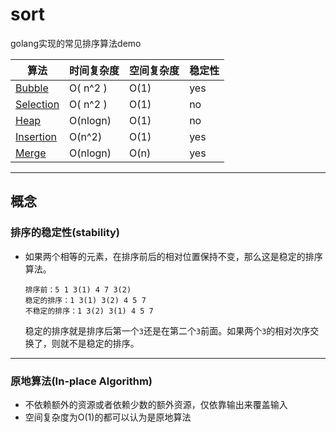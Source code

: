 # sort
golang实现的常见排序算法demo

| 算法                                                         | 时间复杂度 | 空间复杂度 | 稳定性 |
| ------------------------------------------------------------ | ---------- | ---------- | ------ |
| [Bubble](https://github.com/bestgopher/sort/blob/master/internal/bubble.go) | O( n^2 )   | O(1)       | yes    |
| [Selection](https://github.com/bestgopher/sort/blob/master/internal/selection.go) | O( n^2 )   | O(1)       | no     |
| [Heap](https://github.com/bestgopher/sort/blob/master/internal/heap.go) | O(nlogn)   | O(1)       | no     |
| [Insertion](https://github.com/bestgopher/sort/blob/master/internal/insertion.go) | O(n^2)     | O(1)       | yes    |
| [Merge](https://github.com/bestgopher/sort/blob/master/internal/merge.go) | O(nlogn)   | O(n)       | yes    |

---

## 概念

### 排序的稳定性(stability)

- 如果两个相等的元素，在排序前后的相对位置保持不变，那么这是稳定的排序算法。
  
    ```
    排序前：5 1 3(1) 4 7 3(2)
    稳定的排序：1 3(1) 3(2) 4 5 7
    不稳定的排序：1 3(2) 3(1) 4 5 7
    ```
    
    稳定的排序就是排序后第一个`3`还是在第二个`3`前面。如果两个`3`的相对次序交换了，则就不是稳定的排序。

---

### 原地算法(In-place Algorithm)

- 不依赖额外的资源或者依赖少数的额外资源，仅依靠输出来覆盖输入
- 空间复杂度为O(1)的都可以认为是原地算法
